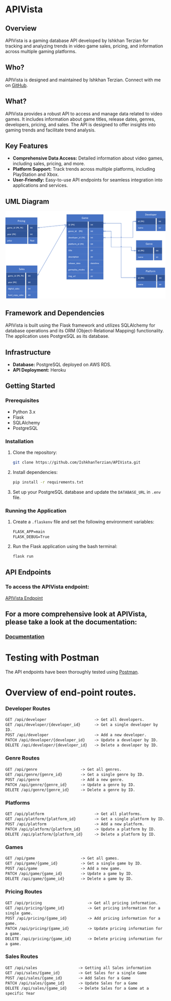 # APIVista

## Overview

APIVista is a gaming database API developed by Ishkhan Terzian for tracking and analyzing trends in video game sales, pricing, and information across multiple gaming platforms.

## Who?

APIVista is designed and maintained by Ishkhan Terzian. Connect with me on [GitHub](https://github.com/IshkhanTerzian).

## What?

APIVista provides a robust API to access and manage data related to video games. It includes information about game titles, release dates, genres, developers, pricing, and sales. The API is designed to offer insights into gaming trends and facilitate trend analysis.

## Key Features

- **Comprehensive Data Access:** Detailed information about video games, including sales, pricing, and more.
- **Platform Support:** Track trends across multiple platforms, including PlayStation and Xbox.
- **User-Friendly:** Easy-to-use API endpoints for seamless integration into applications and services.

## UML Diagram
![UML Diagram](https://github.com/IshkhanTerzian/APIVista/blob/master/APIVistoTables.png)

## Framework and Dependencies

APIVista is built using the Flask framework and utilizes SQLAlchemy for database operations and its ORM (Object-Relational Mapping) functionality. The application uses PostgreSQL as its database.

## Infrastructure

- **Database:** PostgreSQL deployed on AWS RDS.
- **API Deployment:** Heroku

## Getting Started

### Prerequisites

- Python 3.x
- Flask
- SQLAlchemy
- PostgreSQL

### Installation

1. Clone the repository:

    ```bash
    git clone https://github.com/IshkhanTerzian/APIVista.git
    ```

2. Install dependencies:

    ```bash
    pip install -r requirements.txt
    ```

3. Set up your PostgreSQL database and update the `DATABASE_URL` in `.env` file.

### Running the Application

1. Create a `.flaskenv` file and set the following environment variables:

    ```dotenv
    FLASK_APP=main
    FLASK_DEBUG=True
    ```

2. Run the Flask application using the bash terminal:

    ```bash
    flask run
    ```

## API Endpoints

### To access the APIVista endpoint: 
[APIVista Endpoint](https://vista-9f3b58de3ca9.herokuapp.com//)

## For a more comprehensive look at APIVista, please take a look at the documentation:

### [Documentation](https://documenter.getpostman.com/view/26250844/2s9YysEN6t)

# Testing with Postman

The API endpoints have been thoroughly tested using [Postman](https://www.postman.com/).

# Overview of end-point routes.

### Developer Routes

```htp
GET /api/developer                     -> Get all developers.
GET /api/developer/{developer_id}      -> Get a single developer by ID.
POST /api/developer                    -> Add a new developer.
PATCH /api/developer/{developer_id}    -> Update a developer by ID.
DELETE /api/developer/{developer_id}   -> Delete a developer by ID.

```

### Genre Routes

```http
GET /api/genre                   -> Get all genres.
GET /api/genre/{genre_id}        -> Get a single genre by ID.
POST /api/genre                  -> Add a new genre.
PATCH /api/genre/{genre_id}      -> Update a genre by ID.
DELETE /api/genre/{genre_id}     -> Delete a genre by ID.
```

### Platforms

```http
GET /api/platform                      -> Get all platforms.
GET /api/platform/{platform_id}        -> Get a single platform by ID.
POST /api/platform                     -> Add a new platform.
PATCH /api/platform/{platform_id}      -> Update a platform by ID.
DELETE /api/platform/{platform_id}     -> Delete a platform by ID.
```


### Games

```http
GET /api/game                    -> Get all games.
GET /api/game/{game_id}          -> Get a single game by ID.
POST /api/game                   -> Add a new game.
PATCH /api/game/{game_id}        -> Update a game by ID.
DELETE /api/game/{game_id}       -> Delete a game by ID.
```

### Pricing Routes

```http
GET /api/pricing                    -> Get all pricing information.
GET /api/pricing/{game_id}          -> Get pricing information for a single game.
POST /api/pricing/{game_id}         -> Add pricing information for a game.
PATCH /api/pricing/{game_id}        -> Update pricing information for a game.
DELETE /api/pricing/{game_id}       -> Delete pricing information for a game.
```

### Sales Routes
```http
GET /api/sales                  -> Getting all Sales information
GET /api/sales/{game_id}        -> Get Sales for a single Game
POST /api/sales/{game_id}       -> Add Sales for a Game
PATCH /api/sales/{game_id}      -> Update Sales for a Game
DELETE /api/sales/{game_id}     -> Delete Sales for a Game at a specific Year
```